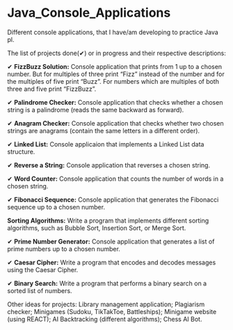 # Java_Console_Applications

Different console applications, that I have/am developing to practice Java pl.

The list of projects done(✔) or in progress and their respective descriptions:

✔ **FizzBuzz Solution:** Console application that prints from 1 up to a chosen number. But for multiples of three print “Fizz” instead of the number and for the multiples of five print “Buzz”. For numbers which are multiples of both three and five print “FizzBuzz”.

✔ **Palindrome Checker:** Console application that checks whether a chosen string is a palindrome (reads the same backward as forward).

✔ **Anagram Checker:** Console application that checks whether two chosen strings are anagrams (contain the same letters in a different order).

✔ **Linked List:** Console applicaion that implements a Linked List data structure.

✔ **Reverse a String:** Console application that reverses a chosen string.

✔ **Word Counter:** Console application that counts the number of words in a chosen string.

✔ **Fibonacci Sequence:** Console application that generates the Fibonacci sequence up to a chosen number.

**Sorting Algorithms:** Write a program that implements different sorting algorithms, such as Bubble Sort, Insertion Sort, or Merge Sort.

✔ **Prime Number Generator:** Console application that generates a list of prime numbers up to a chosen number.

✔ **Caesar Cipher:** Write a program that encodes and decodes messages using the Caesar Cipher.

✔ **Binary Search:** Write a program that performs a binary search on a sorted list of numbers.

Other ideas for projects:
Library management application;
Plagiarism checker;
Minigames (Sudoku, TikTakToe, Battleships);
Minigame website (using REACT);
AI Backtracking (different algorithms);
Chess AI Bot.
